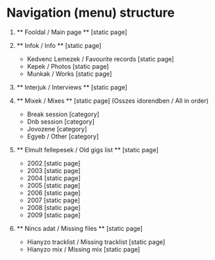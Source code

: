 # Navigation (menu) structure

1. ** Fooldal / Main page ** [static page]

2. ** Infok / Info ** [static page]
   + Kedvenc Lemezek / Favourite records [static page]
   + Kepek / Photos [static page]
   + Munkak / Works [static page]

3. ** Interjuk / Interviews ** [static page]

4. ** Mixek / Mixes ** [static page] (Osszes idorendben / All in order)
   + Break session [category]
   + Dnb session [category]
   + Jovozene [category]
   + Egyeb / Other [category]

5. ** Elmult fellepesek / Old gigs list ** [static page]
   + 2002 [static page]
   + 2003 [static page]
   + 2004 [static page]
   + 2005 [static page]
   + 2006 [static page]
   + 2007 [static page]
   + 2008 [static page]
   + 2009 [static page]

6. ** Nincs adat / Missing files ** [static page]
   + Hianyzo tracklist / Missing tracklist [static page]
   + Hianyzo mix / Missing mix [static page]